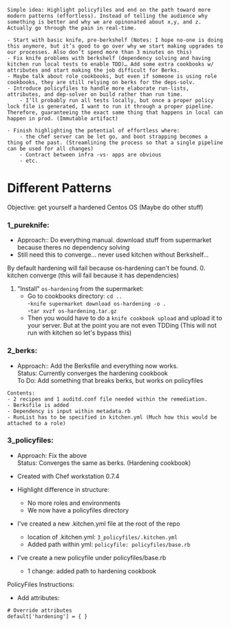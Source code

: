 ```
Simple idea: Highlight policyfiles and end on the path toward more modern patterns (effortless). Instead of telling the audience why something is better and why we are opinonated about x,y, and z. Actually go through the pain in real-time.

- Start with basic knife, pre-berkshelf (Notes: I hope no-one is doing this anymore, but it’s good to go over why we start making upgrades to our processes. Also don’t spend more than 3 minutes on this) 
- Fix knife problems with berkshelf (dependency solving and having kitchen run local tests to enable TDD)… Add some extra cookbooks w/ attributes and start making the job difficult for Berks.
- Maybe talk about role cookbooks, but even if someone is using role cookbooks, they are still relying on berks for the deps-solv.
- Introduce policyfiles to handle more elaborate run-lists, attributes, and dep-solver on build rather than run time.
	- I’ll probably run all tests locally, but once a proper policy lock file is generated, I want to run it through a proper pipeline. Therefore, guaranteeing the exact same thing that happens in local can happen in prod. (Immutable artifact)

- Finish highlighting the potential of effortless where:
	- the chef server can be let go, and boot strapping becomes a thing of the past. (Streamlining the process so that a single pipeline can be used for all changes)
	- Contract between infra -vs- apps are obvious
	- etc.
```


# Different Patterns

Objective: get yourself a hardened Centos OS (Maybe do other stuff)

### 1_pureknife: 
 - Approach:: Do everything manual. download stuff from supermarket because theres no dependency solving  
 - Still need this to converge... never used kitchen without Berkshelf...  

By default hardening will fail because os-hardening can't be found.
0. kitchen converge (this will fail because it has dependencies)
1. "Install" `os-hardening` from the supermarket:  
     - Go to cookbooks directory: `cd ..`  
     -`knife supermarket download os-hardening -o .`  
     -`tar xvzf os-hardening.tar.gz`
     - Then you would have to do a `knife cookbook upload` and upload it to your server. But at the point you are not even TDDing (This will not run with kitchen so let's bypass this)



 ### 2_berks:
  - Approach:: Add the Berksfile and everything now works.    
  Status: Currently converges the hardening cookbook  
  To Do: Add something that breaks berks, but works on policyfiles  
```
Contents:
- 2 recipes and 1 auditd.conf file needed within the remediation.
- Berksfile is added 
- Dependency is input within metadata.rb
- RunList has to be specified in kitchen.yml (Much how this would be attached to a role)
```

  
### 3_policyfiles:  
  - Approach: Fix the above  
  Status: Converges the same as berks. (Hardening cookbook)  
  
  - Created with Chef workstation 0.7.4  
  - Highlight difference in structure:   
      - No more roles and environments  
      - We now have a policyfiles directory  
  - I've created a new .kitchen.yml file at the root of the repo   
      - location of .kitchen.yml: `3_policyfiles/.kitchen.yml`   
      - Added path within yml: `policyfile: policyfiles/base.rb`  
  - I've create a new policyfile under policyfiles/base.rb
      - 1 change: added path to hardening cookbook


PolicyFiles Instructions:  
- Add attributes:   
```
# Override attributes           
default['hardening'] = { }
```